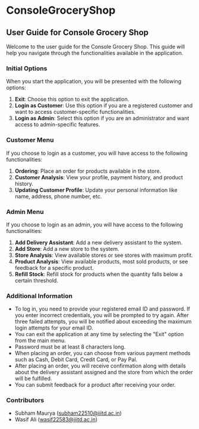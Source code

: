 # ConsoleGroceryShop

## User Guide for Console Grocery Shop
Welcome to the user guide for the Console Grocery Shop. This guide will help you navigate through the functionalities available in the application.

### Initial Options
When you start the application, you will be presented with the following options:

1. **Exit**: Choose this option to exit the application.
2. **Login as Customer**: Use this option if you are a registered customer and want to access customer-specific functionalities.
3. **Login as Admin**: Select this option if you are an administrator and want access to admin-specific features.

### Customer Menu
If you choose to login as a customer, you will have access to the following functionalities:

1. **Ordering**: Place an order for products available in the store.
2. **Customer Analysis**: View your profile, payment history, and product history.
3. **Updating Customer Profile**: Update your personal information like name, address, phone number, etc.

### Admin Menu
If you choose to login as an admin, you will have access to the following functionalities:

1. **Add Delivery Assistant**: Add a new delivery assistant to the system.
2. **Add Store**: Add a new store to the system.
3. **Store Analysis**: View available stores or see stores with maximum profit.
4. **Product Analysis**: View available products, most sold products, or see feedback for a specific product.
5. **Refill Stock**: Refill stock for products when the quantity falls below a certain threshold.

### Additional Information
- To log in, you need to provide your registered email ID and password. If you enter incorrect credentials, you will be prompted to try again. After three failed attempts, you will be notified about exceeding the maximum login attempts for your email ID.
- You can exit the application at any time by selecting the "Exit" option from the main menu.
- Password must be at least 8 characters long.
- When placing an order, you can choose from various payment methods such as Cash, Debit Card, Credit Card, or Pay Pal.
- After placing an order, you will receive confirmation along with details about the delivery assistant assigned and the store from which the order will be fulfilled.
- You can submit feedback for a product after receiving your order.

### Contributors
- Subham Maurya (subham22510@iiitd.ac.in)
- Wasif Ali (wasif22583@iiitd.ac.in)
